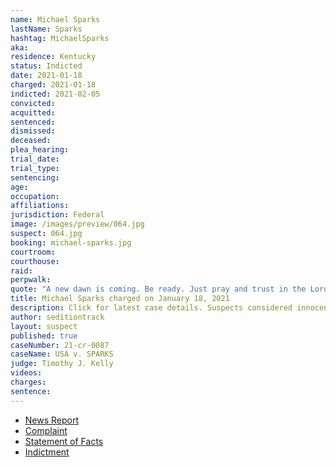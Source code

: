 ```yaml
---
name: Michael Sparks
lastName: Sparks
hashtag: MichaelSparks
aka:
residence: Kentucky
status: Indicted
date: 2021-01-18
charged: 2021-01-18
indicted: 2021-02-05
convicted: 
acquitted:
sentenced: 
dismissed: 
deceased:
plea_hearing:
trial_date:
trial_type:
sentencing:
age:
occupation:
affiliations:
jurisdiction: Federal
image: /images/preview/064.jpg
suspect: 064.jpg
booking: michael-sparks.jpg
courtroom:
courthouse:
raid:
perpwalk:
quote: "A new dawn is coming. Be ready. Just pray and trust in the Lord."
title: Michael Sparks charged on January 18, 2021
description: Click for latest case details. Suspects considered innocent until proven guilty.
author: seditiontrack
layout: suspect
published: true
caseNumber: 21-cr-0087
caseName: USA v. SPARKS
judge: Timothy J. Kelly
videos:
charges:
sentence:
---
```

- [News Report](https://www.whas11.com/article/news/kentucky/elizabethtown-kentucky-capitol-riot-charges/417-5c05ad24-1375-4a90-a628-20196a598e61)
- [Complaint](https://www.justice.gov/opa/page/file/1357386/download)
- [Statement of Facts](https://www.justice.gov/opa/page/file/1357391/download)
- [Indictment](https://www.justice.gov/usao-dc/case-multi-defendant/file/1460166/download)
